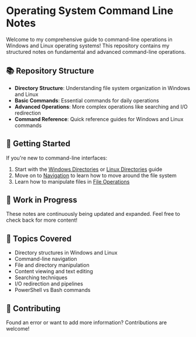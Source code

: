 # Operating System Command Line Notes

Welcome to my comprehensive guide to command-line operations in Windows and Linux operating systems! This repository contains my structured notes on fundamental and advanced command-line operations.

## 📚 Repository Structure

- **Directory Structure**: Understanding file system organization in Windows and Linux
- **Basic Commands**: Essential commands for daily operations
- **Advanced Operations**: More complex operations like searching and I/O redirection
- **Command Reference**: Quick reference guides for Windows and Linux commands

## 🚀 Getting Started

If you're new to command-line interfaces:

1. Start with the [Windows Directories](./directory-structure/windows-directories.md) or [Linux Directories](./directory-structure/linux-directories.md) guide
2. Move on to [Navigation](./basic-commands/navigation.md) to learn how to move around the file system
3. Learn how to manipulate files in [File Operations](./basic-commands/file-operations.md)

## 🔄 Work in Progress

These notes are continuously being updated and expanded. Feel free to check back for more content!

## 📝 Topics Covered

- Directory structures in Windows and Linux
- Command-line navigation
- File and directory manipulation
- Content viewing and text editing
- Searching techniques
- I/O redirection and pipelines
- PowerShell vs Bash commands

## 🤝 Contributing

Found an error or want to add more information? Contributions are welcome!